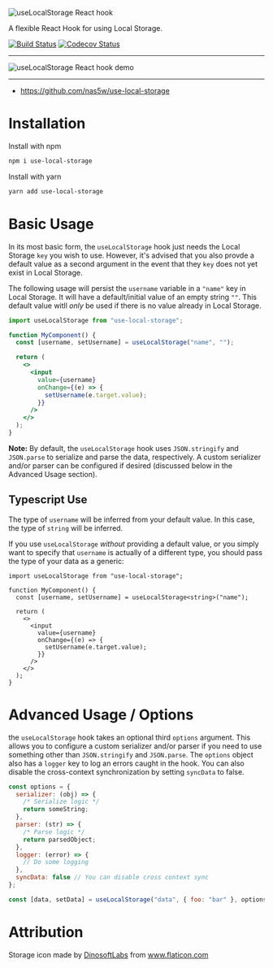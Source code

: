 ![useLocalStorage React hook](https://raw.githubusercontent.com/nas5w/use-local-storage/master/uls-logo.png)

A flexible React Hook for using Local Storage.

[![Build Status](https://travis-ci.org/nas5w/use-local-storage.svg?branch=master)](https://travis-ci.org/nas5w/use-local-storage) [![Codecov Status](https://codecov.io/gh/nas5w/use-local-storage/branch/master/graph/badge.svg)](https://codecov.io/gh/nas5w/use-local-storage/branch/master)

<hr />

![useLocalStorage React hook demo](https://raw.githubusercontent.com/nas5w/use-local-storage/master/uls-demo.gif)

<hr />

- https://github.com/nas5w/use-local-storage


# Installation

Install with npm

```bash
npm i use-local-storage
```

Install with yarn

```bash
yarn add use-local-storage
```

# Basic Usage

In its most basic form, the `useLocalStorage` hook just needs the Local Storage `key` you wish to use. However, it's advised that you also provde a default value as a second argument in the event that they `key` does not yet exist in Local Storage.

The following usage will persist the `username` variable in a `"name"` key in Local Storage. It will have a default/initial value of an empty string `""`. This default value witll _only_ be used if there is no value already in Local Storage.

```jsx
import useLocalStorage from "use-local-storage";

function MyComponent() {
  const [username, setUsername] = useLocalStorage("name", "");

  return (
    <>
      <input
        value={username}
        onChange={(e) => {
          setUsername(e.target.value);
        }}
      />
    </>
  );
}
```

**Note:** By default, the `useLocalStorage` hook uses `JSON.stringify` and `JSON.parse` to serialize and parse the data, respectively. A custom serializer and/or parser can be configured if desired (discussed below in the Advanced Usage section).

## Typescript Use

The type of `username` will be inferred from your default value. In this case, the type of `string` will be inferred.

If you use `useLocalStorage` _without_ providing a default value, or you simply want to specify that `username` is actually of a different type, you should pass the type of your data as a generic:

```tsx
import useLocalStorage from "use-local-storage";

function MyComponent() {
  const [username, setUsername] = useLocalStorage<string>("name");

  return (
    <>
      <input
        value={username}
        onChange={(e) => {
          setUsername(e.target.value);
        }}
      />
    </>
  );
}
```

# Advanced Usage / Options

the `useLocalStorage` hook takes an optional third `options` argument. This allows you to configure a custom serializer and/or parser if you need to use something other than `JSON.stringify` and `JSON.parse`. The `options` object also has a `logger` key to log an errors caught in the hook. You can also disable the cross-context synchronization by setting `syncData` to false.

```javascript
const options = {
  serializer: (obj) => {
    /* Serialize logic */
    return someString;
  },
  parser: (str) => {
    /* Parse logic */
    return parsedObject;
  },
  logger: (error) => {
    // Do some logging
  },
  syncData: false // You can disable cross context sync
};

const [data, setData] = useLocalStorage("data", { foo: "bar" }, options);
```

# Attribution

<div>Storage icon made by <a href="https://www.flaticon.com/authors/dinosoftlabs" title="DinosoftLabs">DinosoftLabs</a> from <a href="https://www.flaticon.com/" title="Flaticon">www.flaticon.com</a></div>

